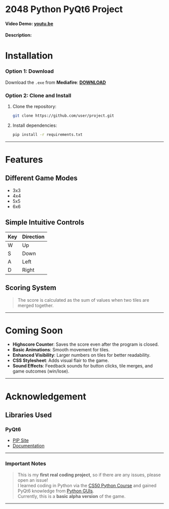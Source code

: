 # 2048 Python PyQt6 Project
#### Video Demo:  [youtu.be](https://youtu.be/GYEnZJcdeTY)
#### Description:


# Installation 

### Option 1: Download  
Download the `.exe` from **Mediafire**: **[DOWNLOAD](https://www.mediafire.com/file/b7jnyl54sbtseoi/2048_v1.0.exe/file)**  

### Option 2: Clone and Install  
1. Clone the repository:  
   ```bash  
   git clone https://github.com/user/project.git  
   ```  
2. Install dependencies:  
   ```bash  
   pip install -r requirements.txt  
   ```  

---

# Features  

## Different Game Modes  
- 3x3  
- 4x4  
- 5x5  
- 6x6  

## Simple Intuitive Controls  
| Key | Direction |  
| --- | --------- |  
| W   | Up        |  
| S   | Down      |  
| A   | Left      |  
| D   | Right     |  

## Scoring System  
> The score is calculated as the sum of values when two tiles are merged together.  

---

# Coming Soon  

- **Highscore Counter**: Saves the score even after the program is closed.  
- **Basic Animations**: Smooth movement for tiles.  
- **Enhanced Visibility**: Larger numbers on tiles for better readability.  
- **CSS Stylesheet**: Adds visual flair to the game.  
- **Sound Effects**: Feedback sounds for button clicks, tile merges, and game outcomes (win/lose).  

---

# Acknowledgement  

## Libraries Used  
### PyQt6  
- [PIP Site](https://pypi.org/project/PyQt6/)  
- [Documentation](https://doc.qt.io/qtforpython-6/)  

---

### Important Notes  

> This is my **first real coding project**, so if there are any issues, please open an issue!  
> I learned coding in Python via the [CS50 Python Course](https://cs50.harvard.edu/python/2022/) and gained PyQt6 knowledge from [Python GUIs](https://www.pythonguis.com/pyqt6/).  
> Currently, this is a **basic alpha version** of the game.   

---
